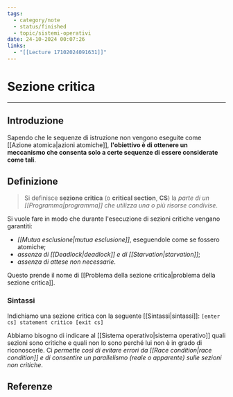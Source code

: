 ```yaml
---
tags:
  - category/note
  - status/finished
  - topic/sistemi-operativi
date: 24-10-2024 00:07:26
links:
  - "[[Lecture 17102024091631]]"
---
```

# Sezione critica
---
## Introduzione
Sapendo che le sequenze di istruzione non vengono eseguite come [[Azione atomica|azioni atomiche]], **l'obiettivo è di ottenere un meccanismo che consenta solo a certe sequenze di essere considerate come tali**.

## Definizione
> Si definisce **sezione critica** (o **critical section**, **CS**) la _parte di un [[Programma|programma]] che utilizza una o più risorse condivise_.

Si vuole fare in modo che durante l'esecuzione di sezioni critiche vengano garantiti:
- _[[Mutua esclusione|mutua esclusione]]_, eseguendole come se fossero atomiche;
- _assenza di [[Deadlock|deadlock]] e di [[Starvation|starvation]]_;
- _assenza di attese non necessarie_.

Questo prende il nome di [[Problema della sezione critica|problema della sezione critica]].

### Sintassi
Indichiamo una sezione critica con la seguente [[Sintassi|sintassi]]:
`[enter cs] statement critico [exit cs]`

Abbiamo bisogno di indicare al [[Sistema operativo|sistema operativo]] quali sezioni sono critiche e quali non lo sono perché lui non è in grado di riconoscerle. Ci _permette così di evitare errori da [[Race condition|race condition]] e di consentire un parallelismo (reale o apparente) sulle sezioni non critiche_.

## Referenze